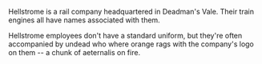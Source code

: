 Hellstrome is a rail company headquartered in Deadman's Vale. Their train engines all have names associated with them.

Hellstrome employees don't have a standard uniform, but they're often accompanied by undead who where orange rags with the company's logo on them -- a chunk of aeternalis on fire.
